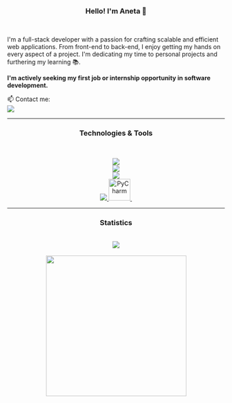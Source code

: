 <h3 align="center">Hello! I'm Aneta 👋</h3>
<br>

I'm a full-stack developer with a passion for crafting scalable and efficient web applications. From front-end to back-end, I enjoy getting my hands on every aspect of a project.
I'm dedicating my time to personal projects and furthering my learning 📚. 

**I'm actively seeking my first job or internship opportunity in software development.**

📫 Contact me:
<br>
 [<img src="https://img.shields.io/badge/LinkedIn-0077B5?style=for-the-badge&logo=linkedin&logoColor=white">](https://www.linkedin.com/in/aneta-kusnierz/)


---

<h3 align="center">Technologies & Tools</h3>
<br>
<p align="center">
  <a href="https://skillicons.dev">
    <img src="https://skillicons.dev/icons?i=cs,dotnet,py,flask" /><br>
    <img src="https://skillicons.dev/icons?i=js,ts,react,html,css,bootstrap" /><br>
    <img src="https://skillicons.dev/icons?i=git,postgres,azure,github,postman" /><br>
    <img src="https://skillicons.dev/icons?i=visualstudio,vscode" />
    <img src="https://upload.wikimedia.org/wikipedia/commons/1/1d/PyCharm_Icon.svg" alt="PyCharm" width="50" height="50">&nbsp;
  </a>

---

<h3 align="center">Statistics</h3>
<br>
<div align=center>
  <a href="https://www.codewars.com/users/aneta-k">
    <img align="center" src="https://www.codewars.com/users/aneta-k/badges/large" />
  </a>
  <br>
  <br>
  <a href="https://github.com/anuraghazra/github-readme-stats">
    <img width=325 align="center" src="https://github-readme-stats.vercel.app/api/top-langs/?username=aneta-k&title_color=61dafb&text_color=ffffff&icon_color=61dafb&bg_color=20232a&langs_count=8&layout=compact&border_color=61dafb&hide_border=true" />
  </a>
</div>
